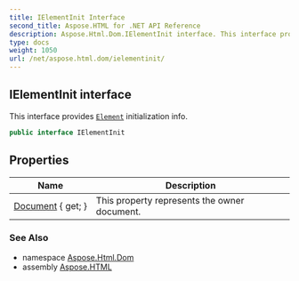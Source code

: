 ```yaml
---
title: IElementInit Interface
second_title: Aspose.HTML for .NET API Reference
description: Aspose.Html.Dom.IElementInit interface. This interface provides Element initialization info
type: docs
weight: 1050
url: /net/aspose.html.dom/ielementinit/
---
```

## IElementInit interface

This interface provides [`Element`](../element/) initialization info.

```csharp
public interface IElementInit
```

## Properties

| Name | Description |
| --- | --- |
| [Document](../../aspose.html.dom/ielementinit/document/) { get; } | This property represents the owner document. |

### See Also

* namespace [Aspose.Html.Dom](../../aspose.html.dom/)
* assembly [Aspose.HTML](../../)
